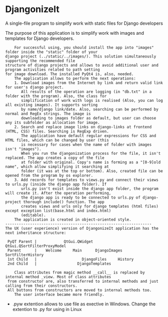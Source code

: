 # DjangonizeIt
A single-file program to simplify work with static files for Django developers

The purpose of this application is to simplify work with images and templates for Django developers.

        For successful using, you should install the app into "images" folder inside the "static" folder of your
    django project (../static/../images/). This solution simultaneously supporting the recommended file
    structure of django projects and allows to avoid additional user and program activities related to path setting
    for image download. The installed PyQt4 is, also, needed.
        The application allows to perform the next operations:
        1. Download images from the Internet by link and return valid link for user's django project.
           All results of the operation are logging (in "db.txt" in a folder with the program). Also, the class for
           simplification of work with logs is realised (Also, you can log all existing images). It supports sorting
           by name/django link/date. Also, searching can be performed by normal and RegEx strings. The image is
           downloading to images folder as default, but user can choose any its subfolder as allocation for image.
        2. Search and replace image links on django-links at frontend (HTML, CSS) files. Searching is RegExp driven.
           The application have default regular expressions for CSS and HTML files, which can be changed by user (this
           is necessary for cases when the name of folder with images isn't "images").
           When you run the djangonization process for the file, it isn't replaced. The app creates a copy of the file
           at folder with original. Copy's name is forming as a "[0-9]old name", which allow simplifying it searching at
           folder (it was at the top or bottom). Also, created file can be opened from the program by os explorer.
        3. Add records for templates to views.py and connect their views to urls.py (inside the django app folder). If
           urls.py isn't exist inside the django app folder, the program will create it. After the operation performing,
           the django app is ready to be connected to urls.py of django-project thorough include() function. The app
           creates views and urls only for django templates (html files) except exception list(base.html and index.html)
           (editable).
        The application is created in object-oriented style.
    -----------------------------------------------------------------
    The UX (user experience) version of DjangonizeIt application has the next inheritance structure:

     PyQT Parent |            QtGui.QWidget                                QtGui.QSortFilterProxyModel
     Parent      |    Welcome     Main      DjangoImages                        SortFilterHistory
     1st Child   |                    DjangoFiles     History
     2nd Child   |                  DjangoTemplates

        Class attributes from magic method __call__ is replaced by internal method _view. Most of class attributes
     from constructor are, also transferred to internal methods and just calling from their constructors. 
     All buttons from constructors are moved to internal methods too.
        The user interface became more friendly.
 
 * .pyw extention allows to use file as exective in Windows. Change the extention to .py for using in Linux
